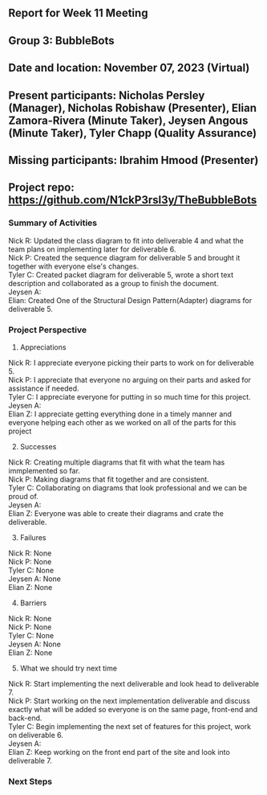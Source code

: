 ## Report for Week 11 Meeting
## Group 3: BubbleBots
## Date and location: November 07, 2023 (Virtual)
## Present participants: Nicholas Persley (Manager), Nicholas Robishaw (Presenter), Elian Zamora-Rivera (Minute Taker), Jeysen Angous (Minute Taker), Tyler Chapp (Quality Assurance)
## Missing participants: Ibrahim Hmood (Presenter)
## Project repo: https://github.com/N1ckP3rsl3y/TheBubbleBots

### Summary of Activities

Nick R: Updated the class diagram to fit into deliverable 4 and what the team plans on implementing later for deliverable 6.\
Nick P: Created the sequence diagram for deliverable 5 and brought it together with everyone else's changes. \
Tyler C: Created packet diagram for deliverable 5, wrote a short text description and collaborated as a group to finish the document.\
Jeysen A: \
Elian: Created One of the Structural Design Pattern(Adapter) diagrams for deliverable 5.


### Project Perspective
1. Appreciations

Nick R: I appreciate everyone picking their parts to work on for deliverable 5.\
Nick P: I appreciate that everyone no arguing on their parts and asked for assistance if needed. \
Tyler C: I appreciate everyone for putting in so much time for this project. \
Jeysen A: \
Elian Z: I appreciate getting everything done in a timely manner and everyone helping each other as we worked on all of the parts for this project

2. Successes

Nick R: Creating multiple diagrams that fit with what the team has immplemented so far.\
Nick P: Making diagrams that fit together and are consistent. \
Tyler C: Collaborating on diagrams that look professional and we can be proud of. \
Jeysen A: \
Elian Z: Everyone was able to create their diagrams and crate the deliverable. 


3. Failures

Nick R: None\
Nick P: None\
Tyler C: None\
Jeysen A: None\
Elian Z: None

4. Barriers

Nick R: None\
Nick P: None\
Tyler C: None\
Jeysen A: None\
Elian Z: None

5. What we should try next time

Nick R: Start implementing the next deliverable and look head to deliverable 7.\
Nick P: Start working on the next implementation deliverable and discuss exactly what will be added so everyone is on the same page, front-end and back-end. \
Tyler C: Begin implementing the next set of features for this project, work on deliverable 6.\
Jeysen A: \
Elian Z: Keep working on the front end part of the site and look into deliverable 7. 


### Next Steps



